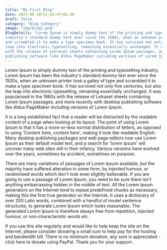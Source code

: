 ```yaml
---
title: "My First Blog"
date: 2023-06-28T12:54:47+05:30
draft: false
category: "Blog Category"
image: "img/blog1.png"
BlogDetails: "Lorem Ipsum is simply dummy text of the printing and typesetting industry. Lorem Ipsum has been the
industry's standard dummy text ever since the 1500s, when an unknown printer took a galley of type
and scrambled it to make a type specimen book. It has survived not only five centuries, but also the
leap into electronic typesetting, remaining essentially unchanged. It was popularised in the 1960s
with the release of Letraset sheets containing Lorem Ipsum passages, and more recently with desktop
publishing software like Aldus PageMaker including versions of Lorem Ipsum."
---
```


Lorem Ipsum is simply dummy text of the printing and typesetting industry. Lorem Ipsum has been the
industry's standard dummy text ever since the 1500s, when an unknown printer took a galley of type
and scrambled it to make a type specimen book. It has survived not only five centuries, but also the
leap into electronic typesetting, remaining essentially unchanged. It was popularised in the 1960s
with the release of Letraset sheets containing Lorem Ipsum passages, and more recently with desktop
publishing software like Aldus PageMaker including versions of Lorem Ipsum.

<!-- ![BlogImage](/img/blog1.png "BlogImage") -->

It is a long established fact that a reader will be distracted by the readable content of a page
when looking at its layout. The point of using Lorem Ipsum is that it has a more-or-less normal
distribution of letters, as opposed to using 'Content here, content here', making it look like
readable English. Many desktop publishing packages and web page editors now use Lorem Ipsum as their
default model text, and a search for 'lorem ipsum' will uncover many web sites still in their
infancy. Various versions have evolved over the years, sometimes by accident, sometimes on purpose.

There are many variations of passages of Lorem Ipsum available, but the majority have suffered
alteration in some form, by injected humour, or randomised words which don't look even slightly
believable. If you are going to use a passage of Lorem Ipsum, you need to be sure there isn't
anything embarrassing hidden in the middle of text. All the Lorem Ipsum generators on the Internet
tend to repeat predefined chunks as necessary, making this the first true generator on the Internet.
It uses a dictionary of over 200 Latin words, combined with a handful of model sentence structures,
to generate Lorem Ipsum which looks reasonable. The generated Lorem Ipsum is therefore always free
from repetition, injected humour, or non-characteristic words etc.

If you use this site regularly and would like to help keep the site on the Internet, please consider
donating a small sum to help pay for the hosting and bandwidth bill. There is no minimum donation,
any sum is appreciated - click here to donate using PayPal. Thank you for your support.